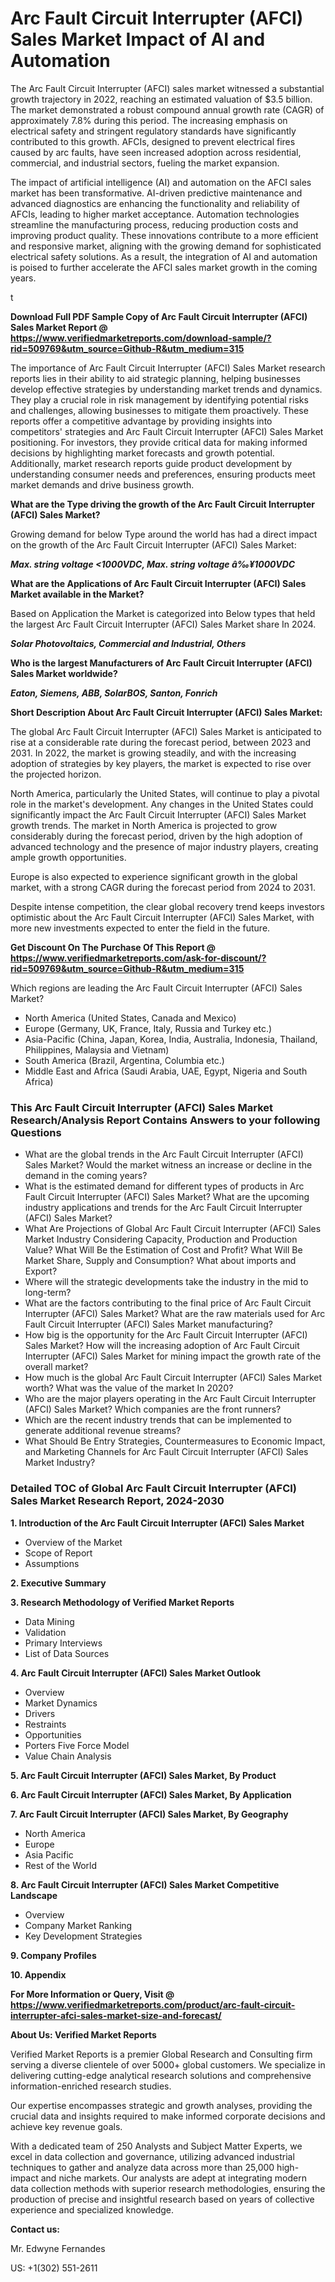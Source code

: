 <meta name="title" content="Global  Arc Fault Circuit Interrupter (AFCI) Sales Market Impact of AI and Automation"><meta name="description" content="  The Arc Fault Circuit Interrupter (AFCI) sales market witnessed a substantial growth trajectory in 2022, reaching an estimated valuation of $3.5 billion. The market "><meta name="title" content=" Arc Fault Circuit Interrupter (AFCI) Sales Market Size, Share, Scope, Trends, Growth, Opportunities, Analysis, Forecast"> <h1>Arc Fault Circuit Interrupter (AFCI) Sales Market Impact of AI and Automation</h1> <p>The Arc Fault Circuit Interrupter (AFCI) sales market witnessed a substantial growth trajectory in 2022, reaching an estimated valuation of $3.5 billion. The market demonstrated a robust compound annual growth rate (CAGR) of approximately 7.8% during this period. The increasing emphasis on electrical safety and stringent regulatory standards have significantly contributed to this growth. AFCIs, designed to prevent electrical fires caused by arc faults, have seen increased adoption across residential, commercial, and industrial sectors, fueling the market expansion.</p> <p>The impact of artificial intelligence (AI) and automation on the AFCI sales market has been transformative. AI-driven predictive maintenance and advanced diagnostics are enhancing the functionality and reliability of AFCIs, leading to higher market acceptance. Automation technologies streamline the manufacturing process, reducing production costs and improving product quality. These innovations contribute to a more efficient and responsive market, aligning with the growing demand for sophisticated electrical safety solutions. As a result, the integration of AI and automation is poised to further accelerate the AFCI sales market growth in the coming years.</p> t</p><p id="" class=""><strong>Download Full PDF Sample Copy of Arc Fault Circuit Interrupter (AFCI) Sales Market Report @ <a href="https://www.verifiedmarketreports.com/download-sample/?rid=509769&utm_source=Github-R&utm_medium=315" target="_blank">https://www.verifiedmarketreports.com/download-sample/?rid=509769&utm_source=Github-R&utm_medium=315</a></strong></p><p>The importance of&nbsp;Arc Fault Circuit Interrupter (AFCI) Sales Market research reports lies in their ability to aid strategic planning, helping businesses develop effective strategies by understanding market trends and dynamics. They play a crucial role in risk management by identifying potential risks and challenges, allowing businesses to mitigate them proactively. These reports offer a competitive advantage by providing insights into competitors' strategies and Arc Fault Circuit Interrupter (AFCI) Sales Market positioning. For investors, they provide critical data for making informed decisions by highlighting market forecasts and growth potential. Additionally, market research reports guide product development by understanding consumer needs and preferences, ensuring products meet market demands and drive business growth.</p><p><strong>What are the&nbsp;Type driving the growth of the Arc Fault Circuit Interrupter (AFCI) Sales Market?</strong></p><p id="" class="">Growing demand for below Type around the world has had a direct impact on the growth of the Arc Fault Circuit Interrupter (AFCI) Sales Market:</p><em><strong>Max. string voltage <1000VDC, Max. string voltage â‰¥1000VDC</strong></em></p><strong>What are the&nbsp;Applications&nbsp;of Arc Fault Circuit Interrupter (AFCI) Sales Market available in the Market?</strong></p><p id="" class="">Based on Application the Market is categorized into Below types that held the largest Arc Fault Circuit Interrupter (AFCI) Sales Market share In 2024.</p><em><strong>Solar Photovoltaics, Commercial and Industrial, Others</strong></em></p><strong>Who is the largest Manufacturers of Arc Fault Circuit Interrupter (AFCI) Sales Market worldwide?</strong></p><p><em><strong>Eaton, Siemens, ABB, SolarBOS, Santon, Fonrich</strong></em></p><p id="" class=""><strong>Short Description About Arc Fault Circuit Interrupter (AFCI) Sales Market:</strong></p><p>The global Arc Fault Circuit Interrupter (AFCI) Sales Market is anticipated to rise at a considerable rate during the forecast period, between 2023 and 2031. In 2022, the market is growing steadily, and with the increasing adoption of strategies by key players, the market is expected to rise over the projected horizon.</p><p>North America, particularly the United States, will continue to play a pivotal role in the market's development. Any changes in the United States could significantly impact the Arc Fault Circuit Interrupter (AFCI) Sales Market growth trends. The market in North America is projected to grow considerably during the forecast period, driven by the high adoption of advanced technology and the presence of major industry players, creating ample growth opportunities.</p><p>Europe is also expected to experience significant growth in the global market, with a strong CAGR during the forecast period from 2024 to 2031.</p><p>Despite intense competition, the clear global recovery trend keeps investors optimistic about the Arc Fault Circuit Interrupter (AFCI) Sales Market, with more new investments expected to enter the field in the future.</p><p id="" class=""><strong>Get Discount On The Purchase Of This Report @ <a href="https://www.verifiedmarketreports.com/ask-for-discount/?rid=509769&utm_source=Github-R&utm_medium=315" target="_blank">https://www.verifiedmarketreports.com/ask-for-discount/?rid=509769&utm_source=Github-R&utm_medium=315</a></strong></p>Which regions are leading the Arc Fault Circuit Interrupter (AFCI) Sales Market?</p><ul><li>North America (United States, Canada and Mexico)</li><li>Europe (Germany, UK, France, Italy, Russia and Turkey etc.)</li><li>Asia-Pacific (China, Japan, Korea, India, Australia, Indonesia, Thailand, Philippines, Malaysia and Vietnam)</li><li>South America (Brazil, Argentina, Columbia etc.)</li><li>Middle East and Africa (Saudi Arabia, UAE, Egypt, Nigeria and South Africa)</li></ul><h3 id="" class="">This Arc Fault Circuit Interrupter (AFCI) Sales Market Research/Analysis Report Contains Answers to your following Questions</h3><ul><li>What are the global trends in the Arc Fault Circuit Interrupter (AFCI) Sales Market? Would the market witness an increase or decline in the demand in the coming years?</li><li>What is the estimated demand for different types of products in Arc Fault Circuit Interrupter (AFCI) Sales Market? What are the upcoming industry applications and trends for the Arc Fault Circuit Interrupter (AFCI) Sales Market?</li><li>What Are Projections of Global Arc Fault Circuit Interrupter (AFCI) Sales Market Industry Considering Capacity, Production and Production Value? What Will Be the Estimation of Cost and Profit? What Will Be Market Share, Supply and Consumption? What about imports and Export?</li><li>Where will the strategic developments take the industry in the mid to long-term?</li><li>What are the factors contributing to the final price of Arc Fault Circuit Interrupter (AFCI) Sales Market? What are the raw materials used for Arc Fault Circuit Interrupter (AFCI) Sales Market manufacturing?</li><li>How big is the opportunity for the Arc Fault Circuit Interrupter (AFCI) Sales Market? How will the increasing adoption of Arc Fault Circuit Interrupter (AFCI) Sales Market for mining impact the growth rate of the overall market?</li><li>How much is the global Arc Fault Circuit Interrupter (AFCI) Sales Market worth? What was the value of the market In 2020?</li><li>Who are the major players operating in the Arc Fault Circuit Interrupter (AFCI) Sales Market? Which companies are the front runners?</li><li>Which are the recent industry trends that can be implemented to generate additional revenue streams?</li><li>What Should Be Entry Strategies, Countermeasures to Economic Impact, and Marketing Channels for Arc Fault Circuit Interrupter (AFCI) Sales Market Industry?</li></ul><h3 id="" class="">Detailed TOC of Global Arc Fault Circuit Interrupter (AFCI) Sales Market Research Report, 2024-2030</h3><p id="" class=""><strong>1. Introduction of the Arc Fault Circuit Interrupter (AFCI) Sales Market</strong></p><ul><li>Overview of the Market</li><li>Scope of Report</li><li>Assumptions</li></ul><p id="" class=""><strong>2. Executive Summary</strong></p><p id="" class=""><strong>3. Research Methodology of Verified Market Reports</strong></p><ul><li>Data Mining</li><li>Validation</li><li>Primary Interviews</li><li>List of Data Sources</li></ul><p id="" class=""><strong>4. Arc Fault Circuit Interrupter (AFCI) Sales Market Outlook</strong></p><ul><li>Overview</li><li>Market Dynamics</li><li>Drivers</li><li>Restraints</li><li>Opportunities</li><li>Porters Five Force Model</li><li>Value Chain Analysis</li></ul><p id="" class=""><strong>5. Arc Fault Circuit Interrupter (AFCI) Sales Market, By Product</strong></p><p id="" class=""><strong>6. Arc Fault Circuit Interrupter (AFCI) Sales Market, By Application</strong></p><p id="" class=""><strong>7. Arc Fault Circuit Interrupter (AFCI) Sales Market, By Geography</strong></p><ul><li>North America</li><li>Europe</li><li>Asia Pacific</li><li>Rest of the World</li></ul><p id="" class=""><strong>8. Arc Fault Circuit Interrupter (AFCI) Sales Market Competitive Landscape</strong></p><ul><li>Overview</li><li>Company Market Ranking</li><li>Key Development Strategies</li></ul><p id="" class=""><strong>9. Company Profiles</strong></p><p id="" class=""><strong>10. Appendix</strong></p><p id="" class=""><strong>For More Information or Query, Visit @ <a href="https://www.verifiedmarketreports.com/product/arc-fault-circuit-interrupter-afci-sales-market-size-and-forecast/" target="_blank">https://www.verifiedmarketreports.com/product/arc-fault-circuit-interrupter-afci-sales-market-size-and-forecast/</a></strong></p><p id="" class=""><strong>About Us: Verified Market Reports</strong></p><p id="" class="">Verified Market Reports is a premier Global Research and Consulting firm serving a diverse clientele of over 5000+ global customers. We specialize in delivering cutting-edge analytical research solutions and comprehensive information-enriched research studies.</p><p id="" class="">Our expertise encompasses strategic and growth analyses, providing the crucial data and insights required to make informed corporate decisions and achieve key revenue goals.</p><p id="" class="">With a dedicated team of 250 Analysts and Subject Matter Experts, we excel in data collection and governance, utilizing advanced industrial techniques to gather and analyze data across more than 25,000 high-impact and niche markets. Our analysts are adept at integrating modern data collection methods with superior research methodologies, ensuring the production of precise and insightful research based on years of collective experience and specialized knowledge.</p><p id="" class=""><strong>Contact us:</strong></p><p id="" class="">Mr. Edwyne Fernandes</p><p id="" class="">US: +1(302) 551-2611</p>